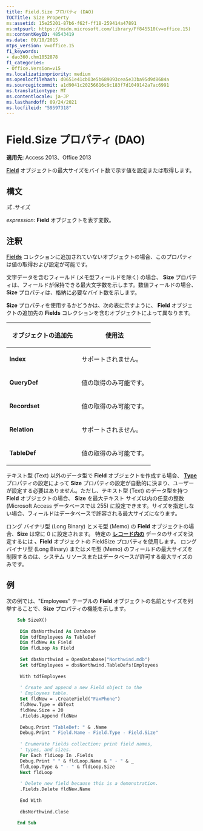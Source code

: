 ```yaml
---
title: Field.Size プロパティ (DAO)
TOCTitle: Size Property
ms:assetid: 15e25201-87b6-f62f-ff18-259414a47891
ms:mtpsurl: https://msdn.microsoft.com/library/Ff845510(v=office.15)
ms:contentKeyID: 48543419
ms.date: 09/18/2015
mtps_version: v=office.15
f1_keywords:
- dao360.chm1052878
f1_categories:
- Office.Version=v15
ms.localizationpriority: medium
ms.openlocfilehash: d0651e41cb03e5b689093cea5e33ba95d9d8684a
ms.sourcegitcommit: a1d9041c20256616c9c183f7d1049142a7ac6991
ms.translationtype: MT
ms.contentlocale: ja-JP
ms.lasthandoff: 09/24/2021
ms.locfileid: "59597318"
---
```

# <a name="fieldsize-property-dao"></a>Field.Size プロパティ (DAO)


**適用先**: Access 2013、Office 2013


**[Field](field-object-dao.md)** オブジェクトの最大サイズをバイト数で示す値を設定または取得します。

## <a name="syntax"></a>構文

*式* .サイズ

*expression*: **Field** オブジェクトを表す変数。

## <a name="remarks"></a>注釈

**[Fields](fields-collection-dao.md)** コレクションに追加されていないオブジェクトの場合、このプロパティは値の取得および設定が可能です。

文字データを含むフィールド (メモ型フィールドを除く) の場合、 **Size** プロパティは、フィールドが保持できる最大文字数を示します。数値フィールドの場合、 **Size** プロパティは、格納に必要なバイト数を示します。

**Size** プロパティを使用するかどうかは、次の表に示すように、 **Field** オブジェクトの追加先の **Fields** コレクションを含むオブジェクトによって異なります。

<table>
<colgroup>
<col style="width: 50%" />
<col style="width: 50%" />
</colgroup>
<thead>
<tr class="header">
<th><p>オブジェクトの追加先</p></th>
<th><p>使用法</p></th>
</tr>
</thead>
<tbody>
<tr class="odd">
<td><p><strong>Index</strong></p></td>
<td><p>サポートされません。</p></td>
</tr>
<tr class="even">
<td><p><strong>QueryDef</strong></p></td>
<td><p>値の取得のみ可能です。</p></td>
</tr>
<tr class="odd">
<td><p><strong>Recordset</strong></p></td>
<td><p>値の取得のみ可能です。</p></td>
</tr>
<tr class="even">
<td><p><strong>Relation</strong></p></td>
<td><p>サポートされません。</p></td>
</tr>
<tr class="odd">
<td><p><strong>TableDef</strong></p></td>
<td><p>値の取得のみ可能です。</p></td>
</tr>
</tbody>
</table>


テキスト型 (Text) 以外のデータ型で **Field** オブジェクトを作成する場合、 **[Type](field-type-property-dao.md)** プロパティの設定によって **Size** プロパティの設定が自動的に決まり、ユーザーが設定する必要はありません。ただし、テキスト型 (Text) のデータ型を持つ **Field** オブジェクトの場合、 **Size** を最大テキスト サイズ以内の任意の整数 (Microsoft Access データベースでは 255) に設定できます。サイズを指定しない場合、フィールドはデータベースで許容される最大サイズになります。

ロング バイナリ型 (Long Binary) とメモ型 (Memo) の **Field** オブジェクトの場合、**Size** は常に 0 に設定されます。 特定の **[レコード内の](field-fieldsize-property-dao.md)** データのサイズを決定するには **、Field** オブジェクトの FieldSize プロパティを使用します。 ロング バイナリ型 (Long Binary) またはメモ型 (Memo) のフィールドの最大サイズを制限するのは、システム リソースまたはデータベースが許可する最大サイズのみです。

## <a name="example"></a>例

次の例では、"Employees" テーブルの **Field** オブジェクトの名前とサイズを列挙することで、**Size** プロパティの機能を示します。

```vb
    Sub SizeX() 
     
     Dim dbsNorthwind As Database 
     Dim tdfEmployees As TableDef 
     Dim fldNew As Field 
     Dim fldLoop As Field 
     
     Set dbsNorthwind = OpenDatabase("Northwind.mdb") 
     Set tdfEmployees = dbsNorthwind.TableDefs!Employees 
     
     With tdfEmployees 
     
     ' Create and append a new Field object to the 
     ' Employees table. 
     Set fldNew = .CreateField("FaxPhone") 
     fldNew.Type = dbText 
     fldNew.Size = 20 
     .Fields.Append fldNew 
     
     Debug.Print "TableDef: " & .Name 
     Debug.Print " Field.Name - Field.Type - Field.Size" 
     
     ' Enumerate Fields collection; print field names, 
     ' types, and sizes. 
     For Each fldLoop In .Fields 
     Debug.Print " " & fldLoop.Name & " - " & _ 
     fldLoop.Type & " - " & fldLoop.Size 
     Next fldLoop 
     
     ' Delete new field because this is a demonstration. 
     .Fields.Delete fldNew.Name 
     
     End With 
     
     dbsNorthwind.Close 
     
    End Sub
```
